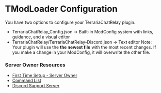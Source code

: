 # TModLoader Configuration
You have two options to configure your TerrariaChatRelay plugin.
- TerrariaChatRelay_Config.json -> Built-in ModConfig system with links, guidance, and a visual editor
- TerrariaChatRelay/TerrariaChatRelay-Discord.json -> Text editor
Note: Your plugin will use the **the newest file** with the most recent changes. If you make a change in your ModConfig, it will overwrite the other file.

### Server Owner Resources
* [First Time Setup - Server Owner](https://github.com/xNarnia/TCR-TerrariaChatRelay/wiki/First-Time-Setup-Server-Owner)
* [Command List](https://github.com/xNarnia/TCR-TerrariaChatRelay/wiki/Commands)
* [Discord Support Server](https://discord.gg/xAQGT4VetN)
